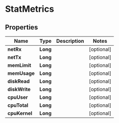 
# StatMetrics

## Properties
Name | Type | Description | Notes
------------ | ------------- | ------------- | -------------
**netRx** | **Long** |  |  [optional]
**netTx** | **Long** |  |  [optional]
**memLimit** | **Long** |  |  [optional]
**memUsage** | **Long** |  |  [optional]
**diskRead** | **Long** |  |  [optional]
**diskWrite** | **Long** |  |  [optional]
**cpuUser** | **Long** |  |  [optional]
**cpuTotal** | **Long** |  |  [optional]
**cpuKernel** | **Long** |  |  [optional]



